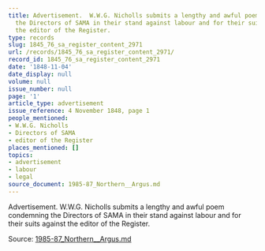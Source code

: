 ```yaml
---
title: Advertisement.  W.W.G. Nicholls submits a lengthy and awful poem condemning
  the Directors of SAMA in their stand against labour and for their suits against
  the editor of the Register.
type: records
slug: 1845_76_sa_register_content_2971
url: /records/1845_76_sa_register_content_2971/
record_id: 1845_76_sa_register_content_2971
date: '1848-11-04'
date_display: null
volume: null
issue_number: null
page: '1'
article_type: advertisement
issue_reference: 4 November 1848, page 1
people_mentioned:
- W.W.G. Nicholls
- Directors of SAMA
- editor of the Register
places_mentioned: []
topics:
- advertisement
- labour
- legal
source_document: 1985-87_Northern__Argus.md
---
```


Advertisement.  W.W.G. Nicholls submits a lengthy and awful poem condemning the Directors of SAMA in their stand against labour and for their suits against the editor of the Register.

Source: [1985-87_Northern__Argus.md](/downloads/markdown/1985-87_Northern__Argus.md)
